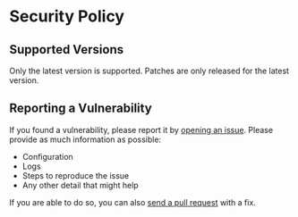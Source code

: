 # Security Policy

## Supported Versions

Only the latest version is supported. 
Patches are only released for the latest version.

## Reporting a Vulnerability

If you found a vulnerability, please report it by [opening an issue](https://github.com/kimdre/doco-cd/issues/new). 
Please provide as much information as possible:
- Configuration
- Logs
- Steps to reproduce the issue
- Any other detail that might help

If you are able to do so, you can also [send a pull request](https://github.com/kimdre/doco-cd/pulls) with a fix.
